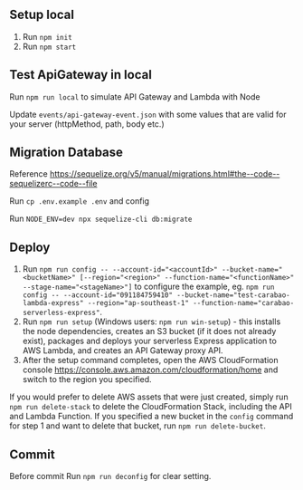 ## Setup local
1. Run `npm init`
2. Run `npm start`

## Test ApiGateway in local
Run `npm run local` to simulate API Gateway and Lambda with Node

Update `events/api-gateway-event.json` with some values that are valid for your server (httpMethod, path, body etc.)

## Migration Database
Reference https://sequelize.org/v5/manual/migrations.html#the--code--sequelizerc--code--file

Run `cp .env.example .env` and config

Run `NODE_ENV=dev npx sequelize-cli db:migrate`

## Deploy
1. Run `npm run config -- --account-id="<accountId>" --bucket-name="<bucketName>" [--region="<region>" --function-name="<functionName>" --stage-name="<stageName>"]` to configure the example, eg. `npm run config -- --account-id="091184759410" --bucket-name="test-carabao-lambda-express" --region="ap-southeast-1" --function-name="carabao-serverless-express"`.
2. Run `npm run setup` (Windows users: `npm run win-setup`) - this installs the node dependencies, creates an S3 bucket (if it does not already exist), packages and deploys your serverless Express application to AWS Lambda, and creates an API Gateway proxy API.
3. After the setup command completes, open the AWS CloudFormation console https://console.aws.amazon.com/cloudformation/home and switch to the region you specified.

If you would prefer to delete AWS assets that were just created, simply run `npm run delete-stack` to delete the CloudFormation Stack, including the API and Lambda Function. If you specified a new bucket in the `config` command for step 1 and want to delete that bucket, run `npm run delete-bucket`.

## Commit
Before commit Run `npm run deconfig` for clear setting.
